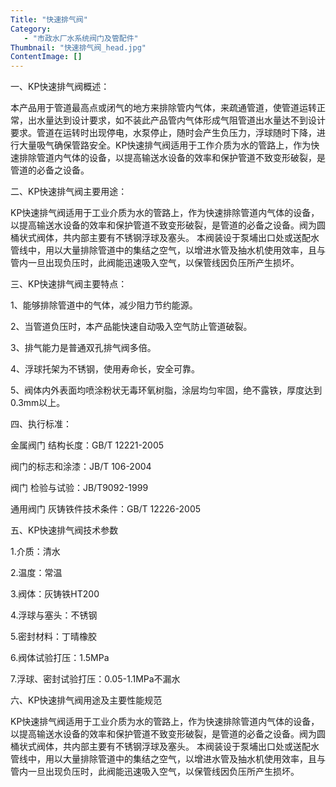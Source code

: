 ```yaml
---
Title: "快速排气阀"
Category:
   - "市政水厂水系统阀门及管配件"
Thumbnail: "快速排气阀_head.jpg"
ContentImage: []
---
```

一、KP快速排气阀概述：

本产品用于管道最高点或闭气的地方来排除管内气体，来疏通管道，使管道运转正常，出水量达到设计要求，如不装此产品管内气体形成气阻管道出水量达不到设计要求。管道在运转时出现停电，水泵停止，随时会产生负压力，浮球随时下降，进行大量吸气确保管路安全。KP快速排气阀适用于工作介质为水的管路上，作为快速排除管道内气体的设备，以提高输送水设备的效率和保护管道不致变形破裂，是管道的必备之设备。

二、KP快速排气阀主要用途：

KP快速排气阀适用于工业介质为水的管路上，作为快速排除管道内气体的设备，以提高输送水设备的效率和保护管道不致变形破裂，是管道的必备之设备。阀为圆桶状式阀体，共内部主要有不锈钢浮球及塞头。 本阀装设于泵埔出口处或送配水管线中，用以大量排除管道中的集结之空气，以增进水管及抽水机使用效率，且与管内一旦出现负压时，此阀能迅速吸入空气，以保管线因负压所产生损坏。

三、KP快速排气阀主要特点：

1、能够排除管道中的气体，减少阻力节约能源。

2、当管道负压时，本产品能快速自动吸入空气防止管道破裂。

3、排气能力是普通双孔排气阀多倍。

4、浮球托架为不锈钢，使用寿命长，安全可靠。

5、阀体内外表面均喷涂粉状无毒环氧树脂，涂层均匀牢固，绝不露铁，厚度达到0.3mm以上。

四、执行标准：

金属阀门 结构长度：GB/T 12221-2005

阀门的标志和涂漆：JB/T 106-2004

阀门 检验与试验：JB/T9092-1999

通用阀门 灰铸铁件技术条件：GB/T 12226-2005

五、KP快速排气阀技术参数

1.介质：清水

2.温度：常温

3.阀体：灰铸铁HT200

4.浮球与塞头：不锈钢

5.密封材料：丁晴橡胶

6.阀体试验打压：1.5MPa

7.浮球、密封试验打压：0.05-1.1MPa不漏水

六、KP快速排气阀用途及主要性能规范

KP快速排气阀适用于工业介质为水的管路上，作为快速排除管道内气体的设备，以提高输送水设备的效率和保护管道不致变形破裂，是管道的必备之设备。阀为圆桶状式阀体，共内部主要有不锈钢浮球及塞头。 本阀装设于泵埔出口处或送配水管线中，用以大量排除管道中的集结之空气，以增进水管及抽水机使用效率，且与管内一旦出现负压时，此阀能迅速吸入空气，以保管线因负压所产生损坏。


